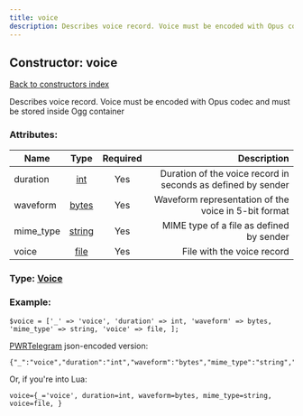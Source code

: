 ```yaml
---
title: voice
description: Describes voice record. Voice must be encoded with Opus codec and must be stored inside Ogg container
---
```

## Constructor: voice  
[Back to constructors index](index.md)



Describes voice record. Voice must be encoded with Opus codec and must be stored inside Ogg container

### Attributes:

| Name     |    Type       | Required | Description |
|----------|:-------------:|:--------:|------------:|
|duration|[int](../types/int.md) | Yes|Duration of the voice record in seconds as defined by sender|
|waveform|[bytes](../types/bytes.md) | Yes|Waveform representation of the voice in 5-bit format|
|mime\_type|[string](../types/string.md) | Yes|MIME type of a file as defined by sender|
|voice|[file](../types/file.md) | Yes|File with the voice record|



### Type: [Voice](../types/Voice.md)


### Example:

```
$voice = ['_' => 'voice', 'duration' => int, 'waveform' => bytes, 'mime_type' => string, 'voice' => file, ];
```  

[PWRTelegram](https://pwrtelegram.xyz) json-encoded version:

```
{"_":"voice","duration":"int","waveform":"bytes","mime_type":"string","voice":"file"}
```


Or, if you're into Lua:  


```
voice={_='voice', duration=int, waveform=bytes, mime_type=string, voice=file, }

```


